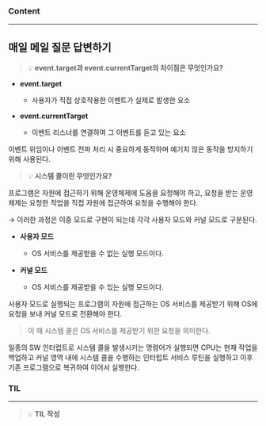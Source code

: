 
### Content

---

## 매일 메일 질문 답변하기

> 💡 ****event.target과 event.currentTarget의 차이점은 무엇인가요?****

- **event.target**
  - 사용자가 직접 상호작용한 이벤트가 실제로 발생한 요소


- **event.currentTarget**
  - 이벤트 리스너를 연결하여 그 이벤트를 듣고 있는 요소



이벤트 위임이나 이벤트 전파 처리 시 중요하게 동작하며 예기치 않은 동작을 방지하기 위해 사용된다.


> 💡 ****시스템 콜이란 무엇인가요?****

프로그램은 자원에 접근하기 위해 운영체제에 도움을 요청해야 하고, 요청을 받는 운영체제는 요청한 작업을 직접 자원에 접근하여 요청을 수행해야 한다.

→ 이러한 과정은 이중 모드로 구현이 되는데 각각 사용자 모드와 커널 모드로 구분된다.


- **사용자 모드**
  - OS 서비스를 제공받을 수 없는 실행 모드이다.


- **커널 모드**
  - OS 서비스를 제공받을 수 있는 실행 모드이다.



사용자 모드로 실행되는 프로그램이 자원에 접근하는 OS 서비스를 제공받기 위해 OS에 요청을 보내 커널 모드로 전환해야 한다.


> 이 때 시스템 콜은 OS 서비스를 제공받기 위한 요청을 의미한다.

일종의 SW 인터럽트로 시스템 콜을 발생시키는 명령어가 실행되면 CPU는 현재 작업을 백업하고 커널 영역 내에 시스템 콜을 수행하는 인터럽트 서비스 루틴을 실행하고 이후 기존 프로그램으로 복귀하여 이어서 실행한다.


### **TIL**

---


> 💡 **TIL 작성**

